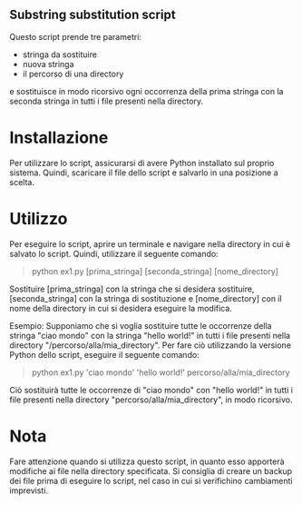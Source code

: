 ## Substring substitution script

Questo script prende tre parametri:

- stringa da sostituire
- nuova stringa
- il percorso di una directory

e sostituisce in modo ricorsivo ogni occorrenza della prima stringa con la seconda stringa in tutti i file presenti nella directory.

# Installazione
Per utilizzare lo script, assicurarsi di avere Python installato sul proprio sistema. Quindi, scaricare il file dello script e salvarlo in una posizione a scelta.

# Utilizzo
Per eseguire lo script, aprire un terminale e navigare nella directory in cui è salvato lo script. Quindi, utilizzare il seguente comando:

> python ex1.py [prima_stringa] [seconda_stringa] [nome_directory]

Sostituire [prima_stringa] con la stringa che si desidera sostituire, [seconda_stringa] con la stringa di sostituzione e [nome_directory] con il nome della directory in cui si desidera eseguire la modifica.

Esempio:
Supponiamo che si voglia sostituire tutte le occorrenze della stringa "ciao mondo" con la stringa "hello world!" in tutti i file presenti nella directory "/percorso/alla/mia_directory". Per fare ciò utilizzando la versione Python dello script, eseguire il seguente comando:

> python ex1.py 'ciao mondo' 'hello world!' percorso/alla/mia_directory

Ciò sostituirà tutte le occorrenze di "ciao mondo" con "hello world!" in tutti i file presenti nella directory "percorso/alla/mia_directory", in modo ricorsivo.

# Nota
Fare attenzione quando si utilizza questo script, in quanto esso apporterà modifiche ai file nella directory specificata. Si consiglia di creare un backup dei file prima di eseguire lo script, nel caso in cui si verifichino cambiamenti imprevisti.